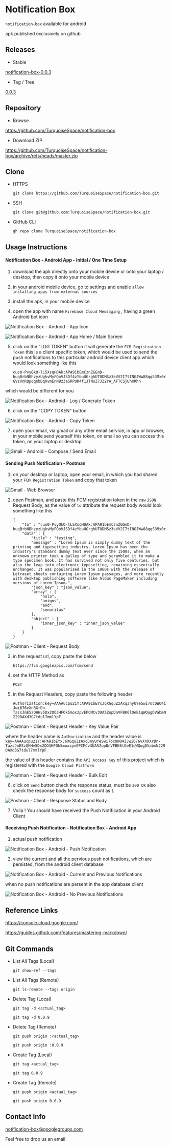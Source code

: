 

# Notification Box #

`notification-box` available for android

apk published exclusively on github


## Releases ##

* Stable

[notification-box-0.0.3](https://github.com/TurquoiseSpace/notification-box/releases/download/0.0.3/notification-box-0.0.3.apk)

* Tag / Tree

[0.0.3](https://github.com/TurquoiseSpace/notification-box/tree/3ee8745ecdce381bc0b3ec68f57d79e4927ada21)


## Repository ##

* Browse

https://github.com/TurquoiseSpace/notification-box

* Download ZIP

https://github.com/TurquoiseSpace/notification-box/archive/refs/heads/master.zip


## Clone ##

* HTTPS

	```git clone https://github.com/TurquoiseSpace/notification-box.git```

* SSH

	```git clone git@github.com:TurquoiseSpace/notification-box.git```

* GitHub CLI

	```gh repo clone TurquoiseSpace/notification-box```


## Usage Instructions ##


#### Notification Box - Android App - Initial / One Time Setup ####

1) download the apk
directly onto your mobile device
or
onto your laptop / desktop, then copy it onto your mobile device 

2) in your android mobile device, go to settings and enable `allow installing apps from external sources`

3) install the apk, in your mobile device

4) open the app with name `Firebase Cloud Messaging` , having a green Android bot icon

![Notification Box - Android - App Icon](https://github.com/TurquoiseSpace/notification-box/blob/master/assets/apk-0.0.3/Screenshot_2021-07-05-14-24-42-73.jpg)

![Notification Box - Android - App Home / Main Screen](https://github.com/TurquoiseSpace/notification-box/blob/master/assets/apk-0.0.3/Screenshot_2021-07-05-14-24-46-61.jpg)

5) click on the "LOG TOKEN" button
it will generate the `FCM Registration Token`
this is a client specific token, which would be used to send the push notifications to this particular android device client app
which would look something like this

	```cuo0-PvyQkO-lL5XsqHDAk:APA91bEmCznZGGnD-huqBrbNBhzyzUgkvMyFQoVJSDf4zYbuUGrghUT0DMSz3eVV2I7tINGJWw88qqS3Mx0rGVzVnRQpqqKbDqKvmEnN9z3aSRPUK4f1JTNoZ7JZ2rA_AFTCSjUhmRhn```

which would be different for you

![Notification Box - Android - Log / Generate Token](https://github.com/TurquoiseSpace/notification-box/blob/master/assets/apk-0.0.3/Screenshot_2021-07-05-14-24-49-32.jpg)

6) click on the "COPY TOKEN" button

![Notification Box - Android - Copy Token](https://github.com/TurquoiseSpace/notification-box/blob/master/assets/apk-0.0.3/Screenshot_2021-07-05-14-24-51-68.jpg)

7) open your email, via gmail or any other email service, in app or browser, in your mobile
send yourself this token, on email
so you can access this token, on your laptop or desktop

![Gmail - Android - Compose / Send Email](https://github.com/TurquoiseSpace/notification-box/blob/master/assets/apk-0.0.3/Screenshot_2021-07-05-14-25-45-83.jpg)


#### Sending Push Notification - Postman ####

1) on your desktop or laptop, open your email, in which you had shared your `FCM Registration Token`
and copy that token

![Gmail - Web Browser](https://github.com/TurquoiseSpace/notification-box/blob/master/assets/apk-0.0.3/Screenshot%20from%202021-07-05%2016-06-19.png)

2) open Postman, and paste this FCM registration token in the `raw` `JSON` Request Body, as the value of `to` attribute
the request body would look something like this

	```
	{
		"to" : "cuo0-PvyQkO-lL5XsqHDAk:APA91bEmCznZGGnD-huqBrbNBhzyzUgkvMyFQoVJSDf4zYbuUGrghUT0DMSz3eVV2I7tINGJWw88qqS3Mx0rGVzVnRQpqqKbDqKvmEnN9z3aSRPUK4f1JTNoZ7JZ2rA_AFTCSjUhmRhn",
		"data" : {
			"title" : "testing",
			"message" : "Lorem Ipsum is simply dummy text of the printing and typesetting industry. Lorem Ipsum has been the industry's standard dummy text ever since the 1500s, when an unknown printer took a galley of type and scrambled it to make a type specimen book. It has survived not only five centuries, but also the leap into electronic typesetting, remaining essentially unchanged. It was popularised in the 1960s with the release of Letraset sheets containing Lorem Ipsum passages, and more recently with desktop publishing software like Aldus PageMaker including versions of Lorem Ipsum.",
			"json_key" : "json_value",
			"array" : [
				"hola",
				"amigos",
				"and",
				"senoritas"
			],
			"object" : {
				"inner_json_key" : "inner_json_value"
			}
		}
	}
	```

![Postman - Client - Request Body](https://github.com/TurquoiseSpace/notification-box/blob/master/assets/apk-0.0.3/Screenshot%20from%202021-07-05%2017-16-53.png)

3) in the request url, copy paste the below

	```https://fcm.googleapis.com/fcm/send```

4) set the HTTP Method as

	```POST```

5) in the Request Headers, copy paste the following header

	```Authorization:key=AAAAucpu21Y:APA91bEYxJ6XGquZzAxqJnyUYeSwi7ocOWO4iJwi676vXnRXrDn-TazsJmESzQHHv5Dx2OO3HFOk5moxzpvEPCMCv3UA5ZopDnVFBK6lOeE1qWQugDVabmN229DAXd3G7tdul7mmlYpF```

![Postman - Client - Request Header - Key Value Pair](https://github.com/TurquoiseSpace/notification-box/blob/master/assets/apk-0.0.3/Screenshot%20from%202021-07-05%2017-21-28.png)

where the header name is `Authorization` and the header value is `key=AAAAucpu21Y:APA91bEYxJ6XGquZzAxqJnyUYeSwi7ocOWO4iJwi676vXnRXrDn-TazsJmESzQHHv5Dx2OO3HFOk5moxzpvEPCMCv3UA5ZopDnVFBK6lOeE1qWQugDVabmN229DAXd3G7tdul7mmlYpF`

the value of this header contains the `API Access Key` of this project which is registered with the `Google Cloud Platform`

![Postman - Client - Request Header - Bulk Edit](https://github.com/TurquoiseSpace/notification-box/blob/master/assets/apk-0.0.3/Screenshot%20from%202021-07-05%2017-21-52.png)

6) click on `Send` button
check the response status, must be `200 OK`
also check the response body for `success` count as `1`

![Postman - Client - Response Status and Body](https://github.com/TurquoiseSpace/notification-box/blob/master/assets/apk-0.0.3/Screenshot%20from%202021-07-05%2017-23-57.png)

7) Voila !
You should have received the Push Notification in your Android Client


#### Receiving Push Notification - Notification Box - Android App ####

1) actual push notification

![Notification Box - Android - Push Notification](https://github.com/TurquoiseSpace/notification-box/blob/master/assets/apk-0.0.3/Screenshot_2021-07-05-17-33-20-73.jpg)

2) view the current and all the pervious push notifications, which are persisted, from the android client database

![Notification Box - Android - Current and Previous Notifications](https://github.com/TurquoiseSpace/notification-box/blob/master/assets/apk-0.0.3/Screenshot_2021-07-05-17-33-28-31.jpg)

when no push notifications are persent in the app database client

![Notification Box - Android - No Previous Notifications](https://github.com/TurquoiseSpace/notification-box/blob/master/assets/apk-0.0.3/Screenshot_2021-07-05-14-24-56-64.jpg)


## Reference Links ##

https://console.cloud.google.com/

https://guides.github.com/features/mastering-markdown/


## Git Commands ##

* List All Tags (Local)

	```git show-ref --tags```

* List All Tags (Remote)

	```git ls-remote --tags origin```

* Delete Tag (Local)

	```git tag -d <actual_tag>```

	```git tag -d 0.0.9```

* Delete Tag (Remote)

	```git push origin :<actual_tag>```

	```git push origin :0.0.9```

* Create Tag (Local)

	```git tag <actual_tag>```

	```git tag 0.0.9```

* Create Tag (Remote)

	```git push origin <actual_tag>```

	```git push origin 0.0.9```


## Contact Info ##

notification-box@googlegroups.com

Feel free to drop us an email



